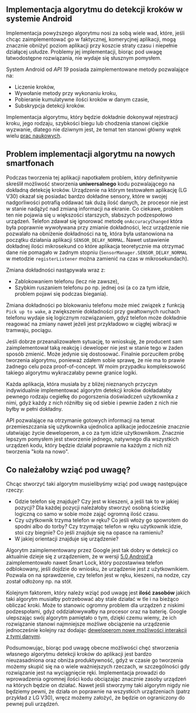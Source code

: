 ## Implementacja algorytmu do detekcji kroków w systemie Android

Implementacja powyższego algorytmu nosi za sobą wiele wad, które, jeśli chcąc zaimplementować go w faktycznej, komerycjnej aplikacji, mogą znacznie obniżyć poziom aplikacji przy koszcie straty czasu i niepełnie działącej usłudze. Problemy jej implementacji, biorąc pod uwagę łatwodostępne rozwiązania, nie wydaje się słusznym pomysłem.

System Android od *API 19* posiada zaimplementowane metody pozwalające na:
* Liczenie kroków,
* Wywołanie metody przy wykonaniu kroku,
* Pobieranie kumulatywne ilości kroków w danym czasie,
* Subskrypcja detekcji kroków.

Implementacja algorytmu, który będzie dokładnie dokonywał rejestracji kroku, jego rodzaju, szybkości biegu lub chodzenia stanowi ciężkie wyzwanie, dlatego nie dziwnym jest, że temat ten stanowi główny wątek wielu [prac naukowych](https://scholar.google.pl/scholar?hl=en&as_sdt=0%2C5&q=step+detection+algorithm&btnG=&oq=step+detection+a). 

## Problem implementacji algorytmu na nowych smartfonach

Podczas tworzenia tej aplikacji napotkałem problem, który definitywnie skreślił możliwość stworzenia **uniwersalnego** kodu pozwalającego na dokładną detekcję kroków. Urządzenie na którym testowałem aplikację (LG V30) okazał się posiadać bardzo dokładne sensory, które w swojej nadgorliwości potrafią oddawać tak dużą ilość danych, że procesor nie jest w stanie nadążyć nad zmianą informacji na ekranie. Co ciekawe, problem ten nie pojawia się u większości starszych, słabszych podzespołowo urządzeń. Telefon zdawał się ignorować metodę `onAccuracyChanged` która była poprawnie wywoływana przy zmianie dokładności, lecz urządzenie nie pozwalało na obniżenie dokładności na tę, która była ustanowiona na początku działania aplikacji `SENSOR_DELAY_NORMAL`. Nawet ustawienie dokładnej ilości mikrosekund co które aplikacja teoretycznie ma otrzymać dane nie pomagało w żadnym stopniu (`SensorManager.SENSOR_DELAY_NORMAL` w metodzie `registerListener` można zamienić na czas w mikrosekundach). 

Zmiana dokładności nastąpywała wraz z:
* Zablokowaniem telefonu (lecz nie zawsze),
* Szybkim ruszaniem telefonu po np. jednej osi (a co za tym idzie, problem pojawi się podczas biegania).

Zmiana dokładności po blokowaniu telefonu może mieć związek z funkcją `Pick up to wake`, a zwiększenie dokładności przy gwałtownych ruchach telefonu wydaje się logicznym rozwiązaniem, gdyż telefon może dokładnie reagować na zmiany nawet jeżeli jest przykładowo w ciągłej wibracji w tramwaju, pociągu. 

Jeśli dobrze przeanalizowałem sytuację, to wnioskuję, że producent sam zaimplementował taką reakcję i deweloper nie jest w stanie tego w żaden sposób zmienić. Może jedynie się dostosować. Finalnie porzuciłem próbę tworzenia algorytmu, ponieważ zdałem sobie sprawę, że nie ma to prawie żadnego celu poza proof-of-concept. W moim przypadku kompleksowość takiego algorytmu wykraczałaby pewne granice logiki. 

Każda aplikacja, która musiała by z bliżej nieznanych przyczyn indywidualnie implementować algorytm detekcji kroków dokładałaby pewnego rodzaju cegiełkę do pogorszenia doświadczeń użytkownika z nimi, gdyż każdy z nich różniłby się od siebie i pewnie żaden z nich nie byłby w pełni dokładny. 

API pozwalające na otrzymanie gotowych informacji na temat przemieszczania się użytkownika ujednolica aplikacje jedocześnie znacznie ułatwiając życie deweloperom, a co za tym idzie użytkownikom. Znacznie lepszym pomysłem jest stworzenie jednego, natywnego dla wszystkich urządzeń kodu, który będzie działał poprawnie na każdym z nich niż tworzenia "koła na nowo". 

## Co należałoby wziąć pod uwagę?

Chcąc stworzyć taki algorytm musielibyśmy wziąć pod uwagę następujące rzeczy:
* Gdzie telefon się znajduje? Czy jest w kieszeni, a jeśli tak to w jakiej pozycji? Dla każdej pozycji należałoby stworzyć osobną ścieżkę logiczną co samo w sobie może zająć ogromną ilość czasu.
* Czy użytkownik trzyma telefon w ręku? Co jeśli włoży go spowrotem do spodni albo do torby? Czy trzymając telefon w ręku użytkownik idzie, stoi czy biegnie? Co jeśli znajduje się na opasce na ramieniu?
* W jakiej orientacji znajduje się urządzenie? 

Algorytm zaimplementowany przez Google jest tak dobry w detekcji co aktualnie dzieje się z urządzeniem, że w wersji [5.0 Android'a](https://www.androidcentral.com/body-detection-explained) zaimplementowało nawet Smart Lock, który pozostawiwa telefon odblokowany, jeśli dojdzie do wniosku, że urządzenie jest z użytkownikiem. Pozwala on na sprawdzenie, czy telefon jest w ręku, kieszeni, na nodze, czy został odłożony np. na stół. 

Kolejnym faktorem, który należy wziąć pod uwagę jest **ilość zasobów** jakich taki algorytm musiałby potrzebować aby stale działać w tle i na bieżąco obliczać kroki. Może to stanowic ogromny problem dla urządzeń z niskimi podzespołami, gdyż oddziałowywałby na procesor oraz na baterię. Google ulepszając swój algorytm pamiętało o tym, dzięki czemu wiemy, że ich rozwiązanie stanowi najmniejsze możliwe obciązenie na urządzenie jednocześnie kolejny raz dodając [deweloperom nowe możliwości interakcji z tymi danymi](https://developers.google.com/android/reference/com/google/android/gms/fitness/RecordingApi). 

Podsumowując, biorąc pod uwagę obecne możliwości chęć stworzenia własnego algorytmu detekcji kroków do aplikacji jest bardzo nieuzasadniona oraz obniża produktywność, gdyż w czasie go tworzenia możemy skupić się na o wiele ważniejszych rzeczach, w szczególności gdy rozwiązanie jest na wyciągnięcie ręki. Implementacja prowadzi do wprowadzenia ogromnej ilości kodu obciązając znacznie zasoby urządzeń na których będzie on działać. Nawet jeśli stworzymy taki algorytm nigdy nie będziemy pewni, że działa on poprawnie na wszystkich urządzeniach (patrz przykład z LG V30), wręcz możemy założyć, że będzie on ograniczony do pewnej puli urządzeń. 
